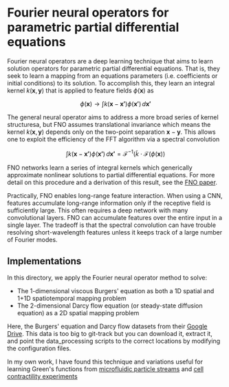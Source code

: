 # Fourier neural operators for parametric partial differential equations

Fourier neural operators are a deep learning technique that aims to learn solution operators for parametric partial differential equations. That is, they seek to learn a mapping from an equations parameters (i.e. coefficients or initial conditions) to its solution. To accomplish this, they learn an integral kernel $k(\mathbf{x}, \mathbf{y})$ that is applied to feature fields $\phi(\mathbf{x})$ as

$$ \phi (\mathbf{x}) \rightarrow \int k(\mathbf{x} - \mathbf{x'}) \phi(\mathbf{x'})\, d\mathbf{x'} $$

The general neural operator aims to address a more broad series of kernel structuresa, but FNO assumes translational invariance which means the kernel $k(\mathbf{x}, \mathbf{y})$ depends only on the two-point separation $\mathbf{x} - \mathbf{y}$. This allows one to exploit the efficiency of the FFT algorithm via a spectral convolution

$$ \int k(\mathbf{x} - \mathbf{x'}) \phi(\mathbf{x'})\, d\mathbf{x'} = \mathcal{F}^{-1} \bigg( \tilde{k} \cdot \mathcal{F} \big( \phi(\mathbf{x} \big) \bigg) $$

FNO networks learn a series of integral kernels which generically approximate nonlinear solutions to partial differential equations. For more detail on this procedure and a derivation of this result, see the [FNO paper](https://arxiv.org/abs/2010.08895).

Practically, FNO enables long-range feature interaction. When using a CNN, features accumulate long-range information only if the receptive field is sufficiently large. This often requires a deep network with many convolutional layers. FNO can accumulate features over the entire input in a single layer. The tradeoff is that the spectral convolution can have trouble resolving short-wavelength features unless it keeps track of a large number of Fourier modes.


## Implementations

In this directory, we apply the Fourier neural operator method to solve:

- The 1-dimensional viscous Burgers' equation as both a 1D spatial and 1+1D spatiotemporal mapping problem
- The 2-dimensional Darcy flow equation (or steady-state diffusion equation) as a 2D spatial mapping problem

Here, the Burgers' equation and Darcy flow datasets from their [Google Drive](https://drive.google.com/drive/folders/1UnbQh2WWc6knEHbLn-ZaXrKUZhp7pjt-). This data is too big to git-track but you can download it, extract it, and point the data_processing scripts to the correct locations by modifying the configuration files.

In my own work, I have found this technique and variations useful for learning Green's functions from [microfluidic particle streams](https://journals.aps.org/prl/abstract/10.1103/PhysRevLett.133.107301) and [cell contractility experiments](https://www.cell.com/cell/abstract/S0092-8674(23)01331-4)